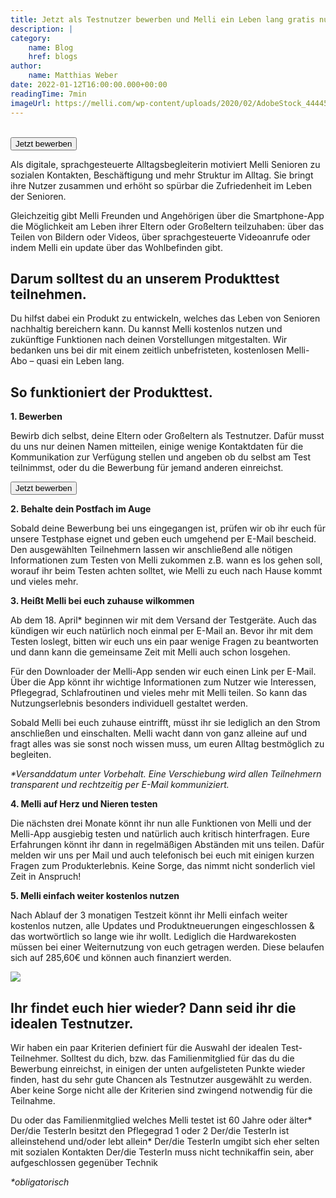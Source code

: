 ```yaml
---
title: Jetzt als Testnutzer bewerben und Melli ein Leben lang gratis nutzen.
description: |
category:
    name: Blog
    href: blogs
author:
    name: Matthias Weber
date: 2022-01-12T16:00:00.000+00:00
readingTime: 7min
imageUrl: https://melli.com/wp-content/uploads/2020/02/AdobeStock_444452747_v3.jpg
---
```


<intro-section header="Melli erwacht zum Leben." text="Nach 10 Monaten Entwicklungszeit, über 100 Produkttests und mehr als 1000 Produkt-Iterationen ist es nun endlich soweit – Melli möchte die ersten Gespräche mit ihren Nutzern führen. Und dafür benötigen wir euch! Bewirb dich, deine Eltern oder Großeltern jetzt als Testnutzer und hilf uns, mit Melli das Leben von Senioren und ihren Angehörigen ein Stück besser zu machen." />
<br>
<intro-section text="Als Dankeschön schenken wir allen Teilnehmer eine lebenslange kostenfreie Nutzung von Melli. Alles was ihr dafür tun müsst, ist Melli für drei Monate auf Herz und Nieren zu testen und uns anschließend ein paar Fragen zu euren Erfahrungen zu beantworten." />

<button class="my-5 py-4 px-8 bg-amber-200 rounded-lg decoration-none w-fit">
    <span class="font-semibold text-lg text-primary-800">Jetzt bewerben</span>
</button>

<InfoBox heading="Melli sorgt für mehr Lebenszufriedheit bei Senioren und lässt ihre Liebsten daran teilhaben.">
    <p class="text-primary-900 text-lg">
        Als digitale, sprachgesteuerte Alltagsbegleiterin motiviert Melli Senioren zu sozialen Kontakten, Beschäftigung und mehr Struktur im Alltag. Sie bringt ihre Nutzer zusammen und erhöht so spürbar die Zufriedenheit im Leben der Senioren.
    </p>
    <p class="text-primary-900 text-lg">
        Gleichzeitig gibt Melli Freunden und Angehörigen über die Smartphone-App die Möglichkeit am Leben ihrer Eltern oder Großeltern teilzuhaben: über das Teilen von Bildern oder Videos, über sprachgesteuerte Videoanrufe oder indem Melli ein update über das Wohlbefinden gibt.
    </p>
</InfoBox>

## **Darum solltest du an unserem Produkttest teilnehmen.**

<CheckList icon='i-carbon:checkmark'>
        Du hilfst dabei ein Produkt zu entwickeln, welches das Leben von Senioren nachhaltig bereichern kann.
</CheckList>
<CheckList icon='i-carbon:checkmark'>
        Du kannst Melli kostenlos nutzen und zukünftige Funktionen nach deinen Vorstellungen mitgestalten.
</CheckList>
<CheckList icon='i-carbon:checkmark'>
        Wir bedanken uns bei dir mit einem zeitlich unbefristeten, kostenlosen Melli-Abo – quasi ein Leben lang.
</CheckList>

## **So funktioniert der Produkttest.**

**1. Bewerben**

Bewirb dich selbst, deine Eltern oder Großeltern als Testnutzer. Dafür musst du uns nur deinen Namen mitteilen, einige wenige Kontaktdaten für die Kommunikation zur Verfügung stellen und angeben ob du selbst am Test teilnimmst, oder du die Bewerbung für jemand anderen einreichst.

<button class="my-5 py-4 px-8 bg-amber-200 rounded-lg decoration-none w-fit">
    <span class="font-semibold text-lg text-primary-800">Jetzt bewerben</span>
</button>

**2. Behalte dein Postfach im Auge**

Sobald deine Bewerbung bei uns eingegangen ist, prüfen wir ob ihr euch für unsere Testphase eignet und geben euch umgehend per E-Mail bescheid. Den ausgewählten Teilnehmern lassen wir anschließend alle nötigen Informationen zum Testen von Melli zukommen z.B. wann es los gehen soll, worauf ihr beim Testen achten solltet, wie Melli zu euch nach Hause kommt und vieles mehr.

**3. Heißt Melli bei euch zuhause wilkommen**

Ab dem 18. April* beginnen wir mit dem Versand der Testgeräte. Auch das kündigen wir euch natürlich noch einmal per E-Mail an. Bevor ihr mit dem Testen loslegt, bitten wir euch uns ein paar wenige Fragen zu beantworten und dann kann die gemeinsame Zeit mit Melli auch schon losgehen.

Für den Downloader der Melli-App senden wir euch einen Link per E-Mail. Über die App könnt ihr wichtige Informationen zum Nutzer wie Interessen, Pflegegrad, Schlafroutinen und vieles mehr mit Melli teilen. So kann das Nutzungserlebnis besonders individuell gestaltet werden.

Sobald Melli bei euch zuhause eintrifft, müsst ihr sie lediglich an den Strom anschließen und einschalten. Melli wacht dann von ganz alleine auf und fragt alles was sie sonst noch wissen muss, um euren Alltag bestmöglich zu begleiten.

_*Versanddatum unter Vorbehalt. Eine Verschiebung wird allen Teilnehmern transparent und rechtzeitig per E-Mail kommuniziert._

**4. Melli auf Herz und Nieren testen**

Die nächsten drei Monate könnt ihr nun alle Funktionen von Melli und der Melli-App ausgiebig testen und natürlich auch kritisch hinterfragen. Eure Erfahrungen könnt ihr dann in regelmäßigen Abständen mit uns teilen. Dafür melden wir uns per Mail und auch telefonisch bei euch mit einigen kurzen Fragen zum Produkterlebnis. Keine Sorge, das nimmt nicht sonderlich viel Zeit in Anspruch!

**5. Melli einfach weiter kostenlos nutzen**

Nach Ablauf der 3 monatigen Testzeit könnt ihr Melli einfach weiter kostenlos nutzen, alle Updates und Produktneuerungen eingeschlossen & das wortwörtlich so lange wie ihr wollt. Lediglich die Hardwarekosten müssen bei einer Weiternutzung von euch getragen werden. Diese belaufen sich auf 285,60€ und können auch finanziert werden.

<div class="my-10 rounded-10 overflow-hidden">
    <img src="https://melli.com/wp-content/uploads/2020/02/Emilia_Header_1920x1080px_v3-1200x675.jpg">
</div>

## **Ihr findet euch hier wieder? Dann seid ihr die idealen Testnutzer.**

Wir haben ein paar Kriterien definiert für die Auswahl der idealen Test-Teilnehmer. Solltest du dich, bzw. das Familienmitglied für das du die Bewerbung einreichst, in einigen der unten aufgelisteten Punkte wieder finden, hast du sehr gute Chancen als Testnutzer ausgewählt zu werden. Aber keine Sorge nicht alle der Kriterien sind zwingend notwendig für die Teilnahme.

<CheckList icon='i-carbon:checkmark'>
        Du oder das Familienmitglied welches Melli testet ist 60 Jahre oder älter*
</CheckList>
<CheckList icon='i-carbon:checkmark'>
        Der/die TesterIn besitzt den Pflegegrad 1 oder 2
</CheckList>
<CheckList icon='i-carbon:checkmark'>
        Der/die TesterIn ist alleinstehend und/oder lebt allein*
</CheckList>
<CheckList icon='i-carbon:checkmark'>
        Der/die TesterIn umgibt sich eher selten mit sozialen Kontakten
</CheckList>
<CheckList icon='i-carbon:checkmark'>
        Der/die TesterIn muss nicht technikaffin sein, aber aufgeschlossen gegenüber Technik
</CheckList>

_*obligatorisch_

<reach-out/>

<article-nav />

<socials />

<news />
